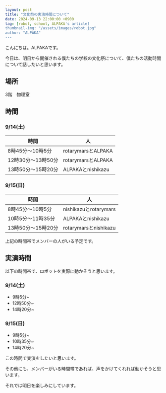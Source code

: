```yaml
---
layout: post
title: "文化祭の実演時間について"
date: 2024-09-13 22:00:00 +0900
tag: [robot, school, ALPAKA's article]
thumbnail-img: "/assets/images/robot.jpg"
author: "ALPAKA"
---
```


こんにちは。ALPAKAです。

今日は、明日から開催される僕たちの学校の文化祭について、僕たちの活動時間について話したいと思います。

## 場所
3階　物理室

## 時間

### 9/14(土)

| 時間 | 人 |
| --- | --- |
| 8時45分～10時5分 | rotarymarsとALPAKA
| 12時30分～13時50分 | rotarymarsとALPAKA
| 13時50分～15時20分 | ALPAKAとnishikazu

### 9/15(日)

| 時間 | 人 |
| --- | --- |
| 8時45分～10時5分 | nishikazuとrotarymars
| 10時5分～11時35分 | ALPAKAとnishikazu
| 13時50分～15時20分 | rotarymarsとnishikazu

上記の時間帯でメンバーの人がいる予定です。

## 実演時間

以下の時間帯で、ロボットを実際に動かそうと思います。

### 9/14(土)

- 9時5分~
- 12時50分~
- 14時20分~

### 9/15(日)
- 9時5分~
- 10時35分~
- 14時20分~

この時間で実演をしたいと思います。

その他にも、メンバーがいる時間帯であれば、声をかけてくれれば動かそうと思います。

それでは明日を楽しみにしています。
